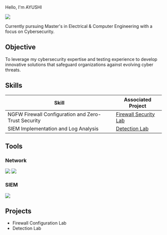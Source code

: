 Hello, I'm AYUSHI

<a href="https://linkedin.com/in/imayushipandey"><img src="https://img.shields.io/badge/-LinkedIn-0072b1?&style=for-the-badge&logo=linkedin&logoColor=white" /></a>


Currently pursuing Master's in Electrical & Computer Engineering with a focus on Cybersecurity.

## Objective

To leverage my cybersecurity expertise and testing experience to develop innovative solutions that safeguard organizations against evolving cyber threats.

## Skills

| Skill                                         | Associated Project         |
|-----------------------------------------------|----------------------------|
| NGFW Firewall Configuration and Zero-Trust Security         | <a href="https://github.com/CyberwithAyushi/Firewall.git">Firewall Security Lab</a>|
| SIEM Implementation and Log Analysis | <a href="https://github.com/CyberwithAyushi/ActiveDirectoryHomelab.git">Detection Lab</a>|

## Tools

### Network
<div>
    <img src="https://img.shields.io/badge/-Wireshark-1679A7?&style=for-the-badge&logo=Wireshark&logoColor=white" />
    <img src="https://img.shields.io/badge/-Suricata-EF3B2D?&style=for-the-badge&logo=Suricata&logoColor=white" />
</div>

### SIEM
<div>
    <img src="https://img.shields.io/badge/-Splunk-000000?&style=for-the-badge&logo=Splunk&logoColor=white" />
</div>

## Projects
- Firewall Configuration Lab
- Detection Lab
